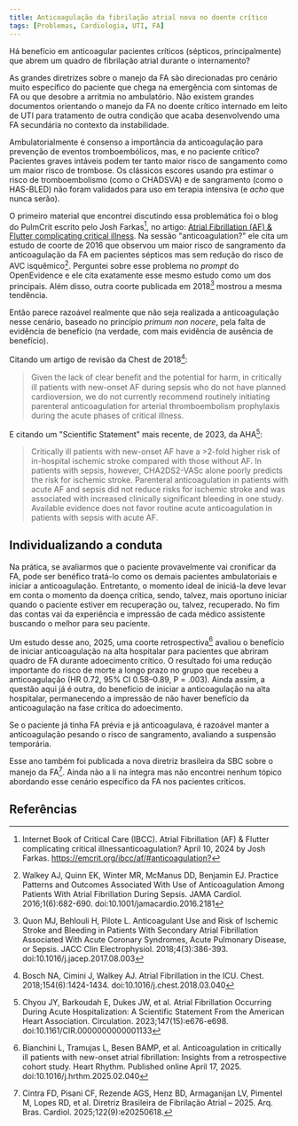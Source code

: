 ```yaml
---
title: Anticoagulação da fibrilação atrial nova no doente crítico
tags: [Problemas, Cardiologia, UTI, FA]
---
```


Há benefício em anticoagular pacientes críticos (sépticos, principalmente) que abrem um quadro de fibrilação atrial durante o internamento?

As grandes diretrizes sobre o manejo da FA são direcionadas pro cenário muito específico do paciente que chega na emergência com sintomas de FA ou que desobre a arritmia no ambulatório. Não existem grandes documentos orientando o manejo da FA no doente crítico internado em leito de UTI para tratamento de outra condição que acaba desenvolvendo uma FA secundária no contexto da instabilidade.

Ambulatorialmente é consenso a importância da anticoagulação para prevenção de eventos tromboembólicos, mas, e no paciente crítico? Pacientes graves intáveis podem ter tanto maior risco de sangamento como um maior risco de trombose. Os clássicos escores usando pra estimar o risco de tromboembolismo (como o CHADSVA) e de sangramento (como o HAS-BLED) não foram validados para uso em terapia intensiva (e _acho_ que nunca serão).

O primeiro material que encontrei discutindo essa problemática foi o blog do PulmCrit escrito pelo Josh Farkas[^IBCC], no artigo: [Atrial Fibrillation (AF) & Flutter complicating critical illness](https://emcrit.org/ibcc/af/#anticoagulation?). Na sessão "anticoagulation?" ele cita um estudo de coorte de 2016 que observou um maior risco de sangramento da anticoagulação da FA em pacientes sépticos mas sem redução do risco de AVC isquêmico[^JAMA-retrosp]. Perguntei sobre esse problema no _prompt_ do OpenEvidence e ele cita exatamente esse mesmo estudo como um dos principais. Além disso, outra coorte publicada em 2018[^JACC-coorte] mostrou a mesma tendência.

Então parece razoável realmente que não seja realizada a anticoagulação nesse cenário, baseado no princípio _primum non nocere_, pela falta de evidência de benefício (na verdade, com mais evidência de ausência de benefício).

Citando um artigo de revisão da Chest de 2018[^Chest]:

> Given the lack of clear beneﬁt and the potential for harm, in critically ill patients with new-onset AF during sepsis who do not have planned cardioversion, we do not currently recommend  routinely initiating parenteral anticoagulation for arterial thromboembolism prophylaxis during the acute phases of critical illness.

E citando um "Scientific Statement" mais recente, de 2023, da AHA[^AHA-SS]:

> Critically ill patients with new-onset AF have a >2-fold higher risk of in-hospital ischemic stroke compared with those without AF. In patients with sepsis, however, CHA2DS2-VASc alone poorly predicts the risk for ischemic stroke. Parenteral anticoagulation in patients with
acute AF and sepsis did not reduce risks for ischemic stroke and was associated with increased clinically significant bleeding in one study. Available evidence does not favor routine acute anticoagulation in patients with sepsis with acute AF.

## Individualizando a conduta

Na prática, se avaliarmos que o paciente provavelmente vai cronificar da FA, pode ser benéfico tratá-lo como os demais pacientes ambulatoriais e iniciar a anticoagulação. Entretanto, o momento ideal de iniciá-la deve levar em conta o momento da doença crítica, sendo, talvez, mais oportuno iniciar quando o paciente estiver em recuperação ou, talvez, recuperado. No fim das contas vai da experiência e impressão de cada médico assistente buscando o melhor para seu paciente.

Um estudo desse ano, 2025, uma coorte retrospectiva[^Bianchini] avaliou o benefício de iniciar anticoagulação na alta hospitalar para pacientes que abriram quadro de FA durante adoecimento crítico. O resultado foi uma redução importante do risco de morte a longo prazo no grupo que recebeu a anticoagulação (HR 0.72, 95% CI 0.58–0.89, P = .003). Ainda assim, a questão aqui já é outra, do benefício de iniciar a anticoagulação na alta hospitalar, permanecendo a impressão de não haver benefício da anticoagulação na fase crítica do adoecimento.

Se o paciente já tinha FA prévia e já anticoagulava, é razoável manter a anticoagulação pesando o risco de sangramento, avaliando a suspensão temporária.

Esse ano também foi publicada a nova diretriz brasileira da SBC sobre o manejo da FA[^SBC]. Ainda não a li na íntegra mas não encontrei nenhum tópico abordando esse cenário específico da FA nos pacientes críticos.

## Referências

[^IBCC]: Internet Book of Critical Care (IBCC). Atrial Fibrillation (AF) & Flutter complicating critical illnessanticoagulation? April 10, 2024 by Josh Farkas. <https://emcrit.org/ibcc/af/#anticoagulation?>

[^JAMA-retrosp]: Walkey AJ, Quinn EK, Winter MR, McManus DD, Benjamin EJ. Practice Patterns and Outcomes Associated With Use of Anticoagulation Among Patients With Atrial Fibrillation During Sepsis. JAMA Cardiol. 2016;1(6):682-690. doi:10.1001/jamacardio.2016.2181

[^JACC-coorte]: Quon MJ, Behlouli H, Pilote L. Anticoagulant Use and Risk of Ischemic Stroke and Bleeding in Patients With Secondary Atrial Fibrillation Associated With Acute Coronary Syndromes, Acute Pulmonary Disease, or Sepsis. JACC Clin Electrophysiol. 2018;4(3):386-393. doi:10.1016/j.jacep.2017.08.003

[^Chest]: Bosch NA, Cimini J, Walkey AJ. Atrial Fibrillation in the ICU. Chest. 2018;154(6):1424-1434. doi:10.1016/j.chest.2018.03.040

[^Bianchini]: Bianchini L, Tramujas L, Besen BAMP, et al. Anticoagulation in critically ill patients with new-onset atrial fibrillation: Insights from a retrospective cohort study. Heart Rhythm. Published online April 17, 2025. doi:10.1016/j.hrthm.2025.02.040

[^SBC]: Cintra FD, Pisani CF, Rezende AGS, Henz BD, Armaganijan LV, Pimentel M, Lopes RD, et al. Diretriz Brasileira de Fibrilação Atrial – 2025. Arq. Bras. Cardiol. 2025;122(9):e20250618.

[^AHA-SS]: Chyou JY, Barkoudah E, Dukes JW, et al. Atrial Fibrillation Occurring During Acute Hospitalization: A Scientific Statement From the American Heart Association. Circulation. 2023;147(15):e676-e698. doi:10.1161/CIR.0000000000001133